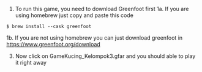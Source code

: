 1. To run this game, you need to download Greenfoot first
  1a. If you are using homebrew just copy and paste this code
```terminal
$ brew install --cask greenfoot
```

  1b. If you are not using homebrew you can just download greenfoot in https://www.greenfoot.org/download

3. Now click on GameKucing_Kelompok3.gfar and you should able to play it right away
